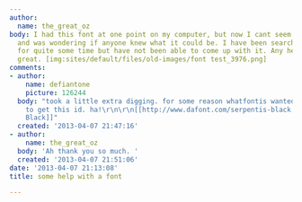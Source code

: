 ```yaml
---
author:
  name: the_great_oz
body: I had this font at one point on my computer, but now I cant seem to find it
  and was wondering if anyone knew what it could be. I have been searching around
  for quite some time but have not been able to come up with it. Any help would be
  great. [img:sites/default/files/old-images/font test_3976.png]
comments:
- author:
    name: defiantone
    picture: 126244
  body: "took a little extra digging. for some reason whatfontis wanted me to pay
    to get this id. ha!\r\n\r\n[[http://www.dafont.com/serpentis-black.font?text=Southside+Truck+and+Auto|Serpentis
    Black]]"
  created: '2013-04-07 21:47:16'
- author:
    name: the_great_oz
  body: 'Ah thank you so much. '
  created: '2013-04-07 21:51:06'
date: '2013-04-07 21:13:08'
title: some help with a font

---
```

